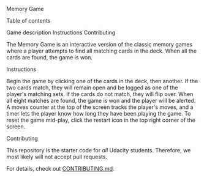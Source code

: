 Memory Game

Table of contents

Game description
Instructions
Contributing

The Memory Game is an interactive version of the classic memory games where a player attempts to find all matching cards in the deck. When all the cards are found, the game is won.


Instructions

Begin the game by clicking one of the cards in the deck, then another. If the two cards match, they will remain open and be logged as one of the player's matching sets. If the cards do not match, they will flip over. When all eight matches are found, the game is won and the player will be alerted. A moves counter at the top of the screen tracks the player's moves, and a timer lets the player know how long they have been playing the game. To reset the game mid-play, click the restart icon in the top right corner of the screen.  

Contributing

This repository is the starter code for _all_ Udacity students. Therefore, we most likely will not accept pull requests.

For details, check out [CONTRIBUTING.md](CONTRIBUTING.md).
